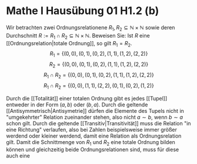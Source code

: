 # Mathe I Hausübung 01 H1.2 (b)
Wir betrachten zwei Ordnungsrelationene $R_1,R_2\subseteq\mathbb{N}\times\mathbb{N}$ sowie deren Durchschnitt $R:=R_1\cap R_2\subseteq\mathbb{N}\times\mathbb{N}$.
Beweisen Sie: Ist $R$ eine [[Ordnungsrelation|totale Ordnung]], so gilt $R_1=R_2$.
$$R_1=\{(0,0),(0,1),(0,2),(1,1),(1,2),(2,2)\}$$
$$R_2=\{(0,0),(0,1),(0,2),(1,1),(1,2),(2,2)\}$$
$$R_1\cap R_2=\{(0,0),(0,1),(0,2),(1,1),(1,2),(2,2)\}$$
$$R_1\cap R_2=\{(0,0),(1,1),(2,2),(0,1),(0,2),(1,2)\}$$

Durch die [[Totalität]] einer totalen Ordnung gibt es jedes [[Tupel]] entweder in der Form $(a,b)$ oder $(b,a)$.
Durch die geltende [[Antisymmetrisch|Antisymetrie]] dürfen die Elemente des Tupels nicht in "umgekehrter" Relation zueinander stehen, also nicht $a\sim b$, wenn $b\sim a$ schon gilt.
Durch die geltende [[Transitiv|Transitivität]] muss die Relation "in eine Richtung" verlaufen, also bei Zahlen beispielsweise immer größer werdend oder kleiner werdend, damit eine Relation als Ordnungsrelation gilt.
Damit die Schnittmenge von $R_1$ und $R_2$ eine totale Ordnung bilden können und gleichzeitig beide Ordnungsrelationen sind, muss für diese auch eine